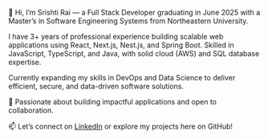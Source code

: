 👋 Hi, I’m Srishti Rai — a Full Stack Developer graduating in June 2025 with a Master’s in Software Engineering Systems from Northeastern University.

I have 3+ years of professional experience building scalable web applications using React, Next.js, Nest.js, and Spring Boot. Skilled in JavaScript, TypeScript, and Java, with solid cloud (AWS) and SQL database expertise.

Currently expanding my skills in DevOps and Data Science to deliver efficient, secure, and data-driven software solutions.

🚀 Passionate about building impactful applications and open to collaboration.

📫 Let’s connect on [LinkedIn](https://linkedin.com/in/srishti-c-rai) or explore my projects here on GitHub!


